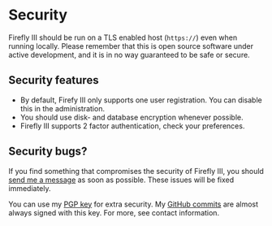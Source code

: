 # Security

Firefly III should be run on a TLS enabled host (``https://``) even when running locally. Please remember that this is open source software under active development, and it is in no way guaranteed to be safe or secure.

## Security features

- By default, Firefy III only supports one user registration. You can disable this in the administration.
- You should use disk- and database encryption whenever possible.
- Firefly III supports 2 factor authentication, check your preferences.


## Security bugs?

If you find something that compromises the security of Firefly III, you should [send me a message](mailto:james@firefly-iii.org) as soon as possible. These issues will be fixed immediately.
 
You can use my [PGP key](https://keybase.io/jc5) for extra security. My [GitHub commits](https://github.com/firefly-iii/firefly-iii/commits/main) are almost always signed with this key. For more, see contact information.
